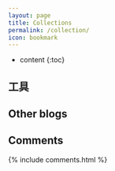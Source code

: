 ```yaml
---
layout: page
title: Collections
permalink: /collection/
icon: bookmark
---
```


* content
{:toc}

## 工具


## Other blogs


## Comments

{% include comments.html %}
